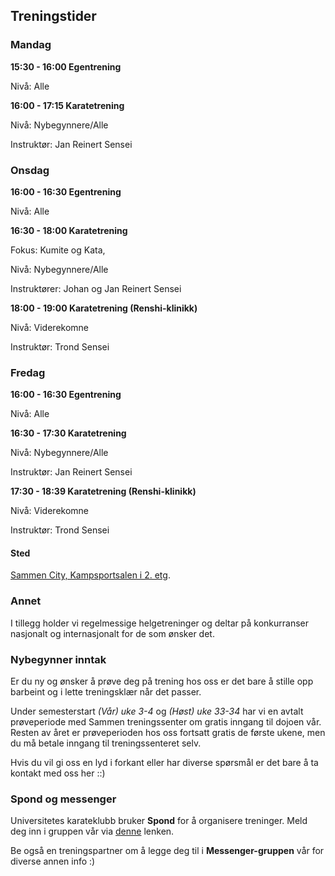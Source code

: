 
## Treningstider

### Mandag

**15:30 - 16:00 Egentrening**

Nivå: Alle

**16:00 - 17:15 Karatetrening**

Nivå: Nybegynnere/Alle

Instruktør: Jan Reinert Sensei



### Onsdag

**16:00 - 16:30 Egentrening**

Nivå: Alle

**16:30 - 18:00 Karatetrening**

Fokus: Kumite og Kata, 

Nivå: Nybegynnere/Alle

Instruktører: Johan og Jan Reinert Sensei

**18:00 - 19:00 Karatetrening (Renshi-klinikk)**

Nivå: Viderekomne

Instruktør: Trond Sensei



### Fredag

**16:00 - 16:30 Egentrening**

Nivå: Alle

**16:30 - 17:30 Karatetrening**

Nivå: Nybegynnere/Alle

Instruktør: Jan Reinert Sensei

**17:30 - 18:39 Karatetrening (Renshi-klinikk)**

Nivå: Viderekomne

Instruktør: Trond Sensei


#### Sted

[Sammen City, Kampsportsalen i 2. etg](https://goo.gl/maps/fkrWwZBLDuvxmTo7A).


### Annet

I tillegg holder vi regelmessige helgetreninger og deltar på konkurranser nasjonalt og internasjonalt for de som ønsker det.

### Nybegynner inntak

Er du ny og ønsker å prøve deg på trening hos oss er det bare å stille opp barbeint og i lette treningsklær når det passer.

Under semesterstart _(Vår) uke 3-4_ og _(Høst) uke 33-34_ har vi en avtalt prøveperiode med Sammen treningssenter om gratis inngang til dojoen vår. Resten av året er prøveperioden hos oss fortsatt gratis de første ukene, men du må betale inngang til treningssenteret selv.


Hvis du vil gi oss en lyd i forkant eller har diverse spørsmål er det bare å ta kontakt med oss her ::)

### Spond og messenger

Universitetes karateklubb bruker **Spond** for å organisere treninger. Meld deg inn i gruppen vår via [denne](https://group.spond.com/HCHEC) lenken.

Be også en treningspartner om å legge deg til i **Messenger-gruppen** vår for diverse annen info :)
